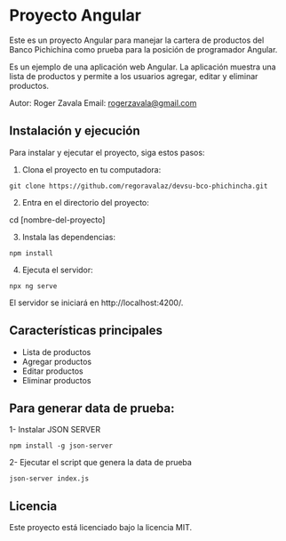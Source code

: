 # Proyecto Angular

Este es un proyecto Angular para manejar la cartera de productos del Banco Pichichina como prueba para la posición de programador Angular.

Es un ejemplo de una aplicación web Angular. La aplicación muestra una lista de productos y permite a los usuarios agregar, editar y eliminar productos.

Autor: Roger Zavala
Email: rogerzavala@gmail.com

## Instalación y ejecución

Para instalar y ejecutar el proyecto, siga estos pasos:

1. Clona el proyecto en tu computadora:

```
git clone https://github.com/regoravalaz/devsu-bco-phichincha.git
```

2. Entra en el directorio del proyecto:

cd [nombre-del-proyecto]

3. Instala las dependencias:

```
npm install
```

4. Ejecuta el servidor:

```
npx ng serve
```

El servidor se iniciará en http://localhost:4200/.

## Características principales

- Lista de productos
- Agregar productos
- Editar productos
- Eliminar productos

## Para generar data de prueba:

1- Instalar JSON SERVER

```
npm install -g json-server
```

2- Ejecutar el script que genera la data de prueba

```
json-server index.js
```

## Licencia

Este proyecto está licenciado bajo la licencia MIT.

